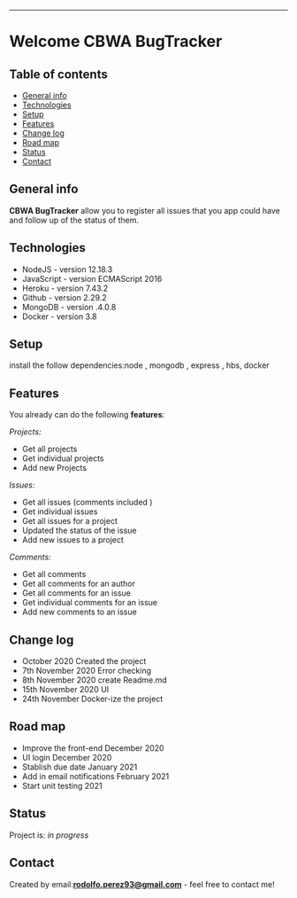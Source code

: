 ------------

# Welcome CBWA BugTracker

## Table of contents
* [General info](#general-info)
* [Technologies](#technologies)
* [Setup](#setup)
* [Features](#features)
* [Change log](#change-log)
* [Road map](#road-map)
* [Status](#status)
* [Contact](#contact)

## General info

**CBWA BugTracker** allow you to register all issues that you app could have and follow up of the status of them.

## Technologies
* NodeJS - version 12.18.3
* JavaScript - version ECMAScript 2016
* Heroku - version 7.43.2
* Github - version 2.29.2
* MongoDB - version .4.0.8
* Docker - version 3.8

## Setup
install the follow dependencies:node , mongodb , express , hbs, docker 

## Features
You already can do the following **features**:

*Projects:*
* Get all projects 
* Get individual projects 
* Add new Projects

*Issues:*
* Get all issues (comments included ) 
* Get individual issues 
* Get all issues for a project 
* Updated the status of the issue 
* Add new issues to a project 

*Comments:*
* Get all comments
* Get all comments for an author 
* Get all comments for an issue 
* Get individual comments for an issue 
* Add new comments to an issue

## Change log
* October 2020 Created the project
* 7th November 2020 Error checking
* 8th November 2020 create Readme.md 
* 15th November 2020 UI
* 24th November Docker-ize the project


## Road map
* Improve the front-end December 2020
* UI login December 2020
* Stablish due date January 2021
* Add in email notifications February 2021
* Start unit testing 2021

## Status
Project is: _in progress_

## Contact
Created by email:**rodolfo.perez93@gmail.com** - feel free to contact me!
